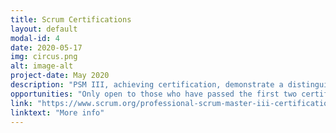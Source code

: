 ```yaml
---
title: Scrum Certifications
layout: default
modal-id: 4
date: 2020-05-17
img: circus.png
alt: image-alt
project-date: May 2020
description: "PSM III, achieving certification, demonstrate a distinguished level of Scrum mastery. Price $500.00"
opportunities: "Only open to those who have passed the first two certifications. Demonstrates the highest certificatable mastery of team and orginization skills, opening the door to any jobs requiring scrum knowledge."
link: "https://www.scrum.org/professional-scrum-master-iii-certification"
linktext: "More info"	
---
```

